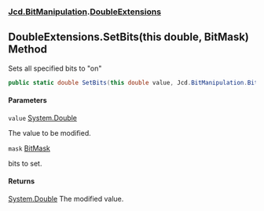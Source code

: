 ### [Jcd.BitManipulation](Jcd.BitManipulation.md 'Jcd.BitManipulation').[DoubleExtensions](Jcd.BitManipulation.DoubleExtensions.md 'Jcd.BitManipulation.DoubleExtensions')

## DoubleExtensions.SetBits(this double, BitMask) Method

Sets all specified bits to "on"

```csharp
public static double SetBits(this double value, Jcd.BitManipulation.BitMask mask);
```
#### Parameters

<a name='Jcd.BitManipulation.DoubleExtensions.SetBits(thisdouble,Jcd.BitManipulation.BitMask).value'></a>

`value` [System.Double](https://docs.microsoft.com/en-us/dotnet/api/System.Double 'System.Double')

The value to be modified.

<a name='Jcd.BitManipulation.DoubleExtensions.SetBits(thisdouble,Jcd.BitManipulation.BitMask).mask'></a>

`mask` [BitMask](Jcd.BitManipulation.BitMask.md 'Jcd.BitManipulation.BitMask')

bits to set.

#### Returns
[System.Double](https://docs.microsoft.com/en-us/dotnet/api/System.Double 'System.Double')
The modified value.